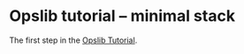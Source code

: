 # Opslib tutorial – minimal stack

The first step in the [Opslib Tutorial](https://pyopslib.readthedocs.io/en/latest/tutorial/index.html).
